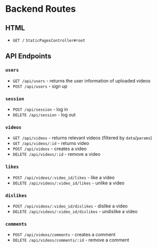 # Backend Routes

## HTML

+ `GET /` `StaticPagesController#root`

## API Endpoints

### `users`
+ `GET /api/users` - returns the user information of uploaded videos
+ `POST /api/users` - sign up

### `session`
+ `POST /api/session` - log in
+ `DELETE /api/session` - log out

### `videos`
+ `GET /api/videos` - returns relevant videos (filtered by `data`/`params`)
+ `GET /api/videos/:id` - returns video
+ `POST /api/videos` - creates a video
+ `DELETE /api/videos/:id` - remove a video

### `likes`
+ `POST /api/videos/:video_id/likes` - like a video
+ `DELETE /api/videos/:video_id/likes` - unlike a video

### `dislikes`
+ `POST /api/videos/:video_id/dislikes` - dislike a video
+ `DELETE /api/videos/:video_id/dislikes` - undislike a video

### `comments`
+ `POST /api/videos/comments` - creates a comment
+ `DELETE /api/videos/comments/:id` - remove a comment
